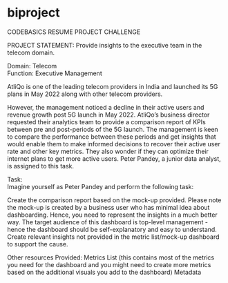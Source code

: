 # biproject

CODEBASICS RESUME PROJECT CHALLENGE

PROJECT STATEMENT: Provide insights to the executive team in the telecom domain.

Domain:  Telecom    
Function: Executive Management

AtliQo is one of the leading telecom providers in India and launched its 5G plans in May 2022 along with other telecom providers.

However, the management noticed a decline in their active users and revenue growth post 5G launch in May 2022. AtliQo’s business director requested their analytics team to provide a comparison report of KPIs between pre and post-periods of the 5G launch. The management is keen to compare the performance between these periods and get insights that would enable them to make informed decisions to recover their active user rate and other key metrics. They also wonder if they can optimize their internet plans to get more active users.  Peter Pandey, a junior data analyst, is assigned to this task.

Task:  
Imagine yourself as Peter Pandey and perform the following task:

Create the comparison report based on the mock-up provided. Please note the mock-up is created by a business user who has minimal idea about dashboarding. Hence, you need to represent the insights in a much better way.
The target audience of this dashboard is top-level management - hence the dashboard should be self-explanatory and easy to understand.
Create relevant insights not provided in the metric list/mock-up dashboard to support the cause.

Other resources Provided:
Metrics List (this contains most of the metrics you need for the dashboard and you might need to create more metrics based on the additional visuals you add to the dashboard)
Metadata

